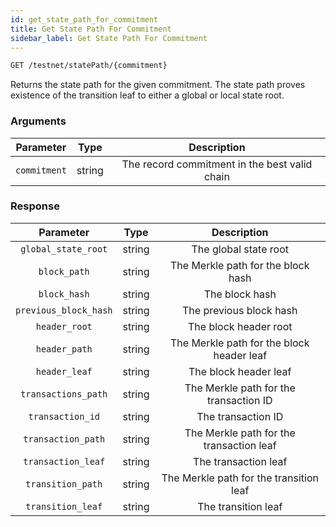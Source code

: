 ```yaml
---
id: get_state_path_for_commitment
title: Get State Path For Commitment
sidebar_label: Get State Path For Commitment
---
```


```bash title=ENDPOINT
GET /testnet/statePath/{commitment}
```

Returns the state path for the given commitment.
The state path proves existence of the transition leaf to either a global or local state root.

### Arguments

|  Parameter   |  Type  |                  Description                  |
|:------------:|:------:|:---------------------------------------------:|
| `commitment` | string | The record commitment in the best valid chain |

### Response

|       Parameter       |  Type  |                Description                |
|:---------------------:|:------:|:-----------------------------------------:|
|  `global_state_root`  | string |           The global state root           |
|     `block_path`      | string |    The Merkle path for the block hash     |
|     `block_hash`      | string |              The block hash               |
| `previous_block_hash` | string |          The previous block hash          |
|     `header_root`     | string |           The block header root           |
|     `header_path`     | string | The Merkle path for the block header leaf |
|     `header_leaf`     | string |           The block header leaf           |
|  `transactions_path`  | string |  The Merkle path for the transaction ID   |
|   `transaction_id`    | string |            The transaction ID             |
|  `transaction_path`   | string | The Merkle path for the transaction leaf  |
|  `transaction_leaf`   | string |           The transaction leaf            |
|   `transition_path`   | string |  The Merkle path for the transition leaf  |
|   `transition_leaf`   | string |            The transition leaf            |

